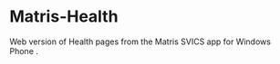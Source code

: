 Matris-Health
=============

Web version of Health pages from the Matris SVICS app for Windows Phone .
